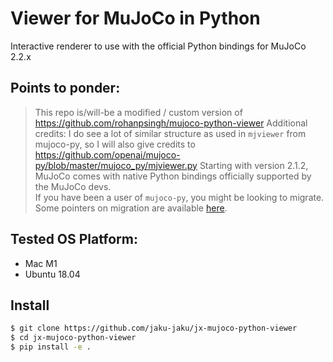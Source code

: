 # Viewer for MuJoCo in Python

Interactive renderer to use with the official Python bindings for MuJoCo 2.2.x

## Points to ponder:
> This repo is/will-be a modified / custom version of https://github.com/rohanpsingh/mujoco-python-viewer 
> Additional credits: I do see a lot of similar structure as used in `mjviewer` from mujoco-py, so I will also give credits to https://github.com/openai/mujoco-py/blob/master/mujoco_py/mjviewer.py
> Starting with version 2.1.2, MuJoCo comes with native Python bindings officially supported by the MuJoCo devs.  
> If you have been a user of `mujoco-py`, you might be looking to migrate.  
> Some pointers on migration are available [here](https://mujoco.readthedocs.io/en/latest/python.html#migration-notes-for-mujoco-py).

## Tested OS Platform:
- Mac M1
- Ubuntu 18.04

## Install
```sh
$ git clone https://github.com/jaku-jaku/jx-mujoco-python-viewer
$ cd jx-mujoco-python-viewer
$ pip install -e .
```
